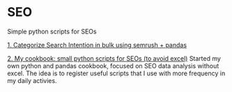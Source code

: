 # SEO
Simple python scripts for SEOs

[1. Categorize Search Intention in bulk using semrush + pandas](https://github.com/cscholles/SEO/blob/master/Categorize_search_intention_in_bulk_using_semrush_and_pandas.ipynb)

[2. My cookbook: small python scripts for SEOs (to avoid excel)](https://github.com/cscholles/SEO/blob/master/Cookbook_Small_scripts_for_SEOs_to_avoid_excel.ipynb)
Started my own python and pandas cookbook, focused on SEO data analysis without excel. The idea is to register useful scripts that I use with more frequency in my daily activies.

